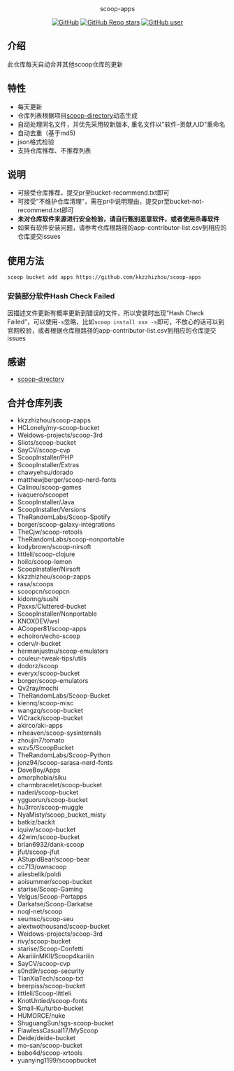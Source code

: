 <p align="center">
  scoop-apps
</p>
<p align="center">
  <a href="https://github.com/kkzzhizhou/scoop-apps"><img alt="GitHub" src="https://img.shields.io/badge/Readme--Style-standard--repository-brightgreen?style=flat-square&color=f83500"/></a>
  <a href="https://github.com/kkzzhizhou/scoop-apps"><img alt="GitHub Repo stars" src="https://img.shields.io/github/stars/kkzzhizhou/scoop-apps?style=flat-square"/></a>
  <a href="https://github.com/kkzzhizhou"><img alt="GitHub user" src="https://img.shields.io/badge/author-kkzzhizhou-brightgreen?style=flat-square"/></a>
</p>


## 介绍

此仓库每天自动合并其他scoop仓库的更新

## 特性

- 每天更新
- 仓库列表根据项目[scoop-directory](https://github.com/rasa/scoop-directory)动态生成
- 自动处理同名文件，并优先采用较新版本, 重名文件以"软件-贡献人ID"重命名
- 自动去重（基于md5)
- json格式检验
- 支持仓库推荐、不推荐列表

## 说明

- 可接受仓库推荐，提交pr至bucket-recommend.txt即可
- 可接受"不维护仓库清理”，需在pr中说明理由，提交pr至bucket-not-recommend.txt即可
- **未对仓库软件来源进行安全检验，请自行甄别恶意软件，或者使用杀毒软件**
- 如果有软件安装问题，请参考仓库根路径的app-contributor-list.csv到相应的仓库提交issues

## 使用方法

```
scoop bucket add apps https://github.com/kkzzhizhou/scoop-apps
```

### 安装部分软件Hash Check Failed



因描述文件更新有概率更新到错误的文件，所以安装时出现“Hash Check Failed”，可以使用`-s`忽略，比如`scoop install xxx -s`即可，不放心的话可以到官网校验，或者根据仓库根路径的app-contributor-list.csv到相应的仓库提交issues

## 感谢

- [scoop-directory](https://github.com/rasa/scoop-directory)

## 合并仓库列表

- kkzzhizhou/scoop-zapps
- HCLonely/my-scoop-bucket
- Weidows-projects/scoop-3rd
- Sliots/scoop-bucket
- SayCV/scoop-cvp
- ScoopInstaller/PHP
- ScoopInstaller/Extras
- chawyehsu/dorado
- matthewjberger/scoop-nerd-fonts
- Calinou/scoop-games
- ivaquero/scoopet
- ScoopInstaller/Java
- ScoopInstaller/Versions
- TheRandomLabs/Scoop-Spotify
- borger/scoop-galaxy-integrations
- TheCjw/scoop-retools
- TheRandomLabs/scoop-nonportable
- kodybrown/scoop-nirsoft
- littleli/scoop-clojure
- hoilc/scoop-lemon
- ScoopInstaller/Nirsoft
- kkzzhizhou/scoop-zapps
- rasa/scoops
- scoopcn/scoopcn
- kidonng/sushi
- Paxxs/Cluttered-bucket
- ScoopInstaller/Nonportable
- KNOXDEV/wsl
- ACooper81/scoop-apps
- echoiron/echo-scoop
- cderv/r-bucket
- hermanjustnu/scoop-emulators
- couleur-tweak-tips/utils
- dodorz/scoop
- everyx/scoop-bucket
- borger/scoop-emulators
- Qv2ray/mochi
- TheRandomLabs/Scoop-Bucket
- kiennq/scoop-misc
- wangzq/scoop-bucket
- ViCrack/scoop-bucket
- akirco/aki-apps
- niheaven/scoop-sysinternals
- zhoujin7/tomato
- wzv5/ScoopBucket
- TheRandomLabs/Scoop-Python
- jonz94/scoop-sarasa-nerd-fonts
- DoveBoy/Apps
- amorphobia/siku
- charmbracelet/scoop-bucket
- naderi/scoop-bucket
- ygguorun/scoop-bucket
- hu3rror/scoop-muggle
- NyaMisty/scoop_bucket_misty
- batkiz/backit
- iquiw/scoop-bucket
- 42wim/scoop-bucket
- brian6932/dank-scoop
- jfut/scoop-jfut
- AStupidBear/scoop-bear
- cc713/ownscoop
- aliesbelik/poldi
- aoisummer/scoop-bucket
- starise/Scoop-Gaming
- Velgus/Scoop-Portapps
- Darkatse/Scoop-Darkatse
- noql-net/scoop
- seumsc/scoop-seu
- alextwothousand/scoop-bucket
- Weidows-projects/scoop-3rd
- rivy/scoop-bucket
- starise/Scoop-Confetti
- AkariiinMKII/Scoop4kariiin
- SayCV/scoop-cvp
- s0nd9r/scoop-security
- TianXiaTech/scoop-txt
- beerpiss/scoop-bucket
- littleli/Scoop-littleli
- KnotUntied/scoop-fonts
- Small-Ku/turbo-bucket
- HUMORCE/nuke
- ShuguangSun/sgs-scoop-bucket
- FlawlessCasual17/MyScoop
- Deide/deide-bucket
- mo-san/scoop-bucket
- babo4d/scoop-xrtools
- yuanying1199/scoopbucket
